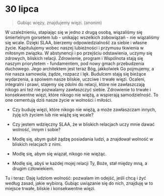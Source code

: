 
# 30 lipca

> Gubiąc więzy, znajdujemy więzi. (anonim)

W uzależnieniu, stapiając się w jedno z drugą osobą, wiązaliśmy się śmiertelnym gorsetem lub - unikając wszelkich zobowiązań - nie wiązaliśmy się wcale. Dzięki SLAA, bierzemy odpowiedzialność za siebie i własne życie. Kapitulujemy wobec naszej lubieżności i przymusu tkwienia w miłosnym związku. W abstynencji i po przejściu odstawienia, uczymy się zdrowych, bliskich relacji. Zdrowienie, program i Wspólnota stają się naszym priorytetem - fundamentem, pod nowy gmach przebudzenia duchowego. Jego architektem jest teraz Bóg, jakkolwiek Go pojmujemy, a nie nasza samowola, żądze, rozpacz i lęk. Budulcem stają się bieżące wydarzenia, a spoiwem nasze bliskie, uczciwe i trwałe więzi. Ocaleni, integralni i prawi, stajemy się zdolni do relacji, które nie zawłaszczają nikogo ani też nie pozwalamy zawłaszczyć siebie. Zdrowienie to trwałe i konsekwentne więzi, które nikogo nie więżą, a wspierają samodzielność. To one cementują dziś nasze życie w wolności i miłości.

- Czy buduję więzi, które nikogo nie więżą, a może zawłaszczam innych, żyję ich życiem lub nie wiążę się wcale?
- Czy jestem wdzięczny SLAA, że w bliskich relacjach uczy mnie dawać wolność, innym i sobie?

- Modlę się, abym gubił żądzę posiadania ludzi, a znajdował wolność w bliskich relacjach z nimi.
- Modlę się, abym się wiązał, nikogo nie więżąc.
- Modlę się, abyś w każdej mojej relacji Ty, Boże, stał między mną, a drugim człowiekiem.

Tu i teraz: Daję ludziom wolność: pozwalam im odejść, jeśli chcą i żyć według zasad, jakie wybiorą. Gubiąc uwiązanie się do nich, znajduję w to miejsce trwałe, bliskie i konsekwentne więzi.
